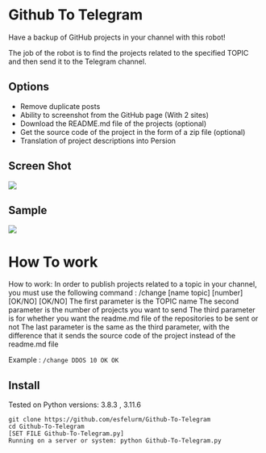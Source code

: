 # Github To Telegram

Have a backup of GitHub projects in your channel with this robot! 

The job of the robot is to find the projects related to the specified TOPIC and then send it to the Telegram channel. 

## Options

- Remove duplicate posts
- Ability to screenshot from the GitHub page (With 2 sites)
- Download the README.md file of the projects (optional)
- Get the source code of the project in the form of a zip file (optional)
- Translation of project descriptions into Persion 


## Screen Shot

<img src="https://github.com/esfelurm/Github-To-Telegram/assets/104654028/1720fa9e-515c-4873-9795-368036ed02b7">


## Sample 

<img src="https://github.com/esfelurm/Github-To-Telegram/assets/104654028/4b44ed4b-0324-4c51-83e9-fdb89c567871">


# How To work

How to work: 
In order to publish projects related to a topic in your channel, you must use the following command :
/change [name topic] [number] [OK/NO] [OK/NO] 
The first parameter is the TOPIC name The second parameter is the number of projects you want to send The third parameter is for whether you want the readme.md file of the repositories to be sent or not The last parameter is the same as the third parameter, with the difference that it sends the source code of the project instead of the readme.md file 

Example : ```/change DDOS 10 OK OK```

## Install

Tested on Python versions: 3.8.3 , 3.11.6

```
git clone https://github.com/esfelurm/Github-To-Telegram
cd Github-To-Telegram
[SET FILE Github-To-Telegram.py]
Running on a server or system: python Github-To-Telegram.py
```

